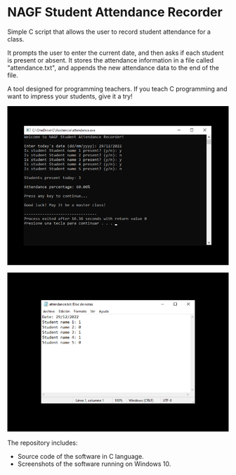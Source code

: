 # NAGF Student Attendance Recorder

Simple C script that allows the user to record student attendance for a class.

It prompts the user to enter the current date, and then asks if each student is present or absent. It stores the attendance information in a file called "attendance.txt", and appends the new attendance data to the end of the file.

A tool designed for programming teachers. If you teach C programming and want to impress your students, give it a try!

![Main window sample](screenshots/001.png)

![Main window sample](screenshots/002.png)

The repository includes:
* Source code of the software in C language.
* Screenshots of the software running on Windows 10.
